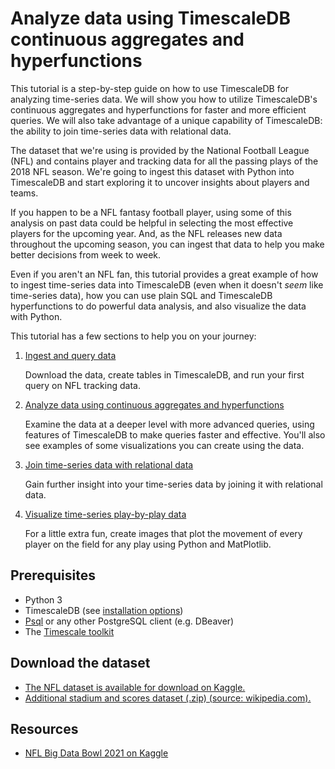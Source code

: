 # Analyze data using TimescaleDB continuous aggregates and hyperfunctions
This tutorial is a step-by-step guide on how to use TimescaleDB for analyzing time-series data. We will show you how to utilize TimescaleDB's continuous aggregates and hyperfunctions for faster and more efficient queries.
We will also take advantage of a unique capability of TimescaleDB: the ability to
join time-series data with relational data.

The dataset that we're using is provided by the National Football League (NFL)
and contains player and tracking data for all the passing plays of the 2018 NFL
season. We're going to ingest this dataset with Python into TimescaleDB and start
exploring it to uncover insights about players and teams.

If you happen to be a NFL fantasy football player, using
some of this analysis on past data could be helpful in selecting the most effective
players for the upcoming year. And, as the NFL releases new data throughout the
upcoming season, you can ingest that data to help you make better decisions from
week to week.

Even if you aren't an NFL fan, this tutorial provides a great example
of how to ingest time-series data into TimescaleDB (even when it doesn't _seem_ like
time-series data), how you can use plain SQL and TimescaleDB hyperfunctions to do
powerful data analysis, and also visualize the data with Python.

This tutorial has a few sections to help you on your journey:

1. [Ingest and query data](/tutorials/nfl-analytics/ingest-and-query)

    Download the data, create tables in TimescaleDB, and run your first query on NFL tracking data.
2. [Analyze data using continuous aggregates and hyperfunctions](/tutorials/nfl-analytics/advanced-analysis/)

    Examine the data at a deeper level with more advanced queries, using features of TimescaleDB to make queries faster and effective. You'll also see examples of some visualizations you can create using the data.
3. [Join time-series data with relational data](/tutorials/nfl-analytics/join-with-relational)

    Gain further insight into your time-series data by joining it with relational data.
4. [Visualize time-series play-by-play data](/tutorials/nfl-analytics/play-visualization/)

    For a little extra fun, create images that plot the movement of every player on the field for any play using Python and MatPlotlib.

## Prerequisites

* Python 3
* TimescaleDB (see [installation options][install-timescale])
* [Psql][psql-install] or any other PostgreSQL client (e.g. DBeaver)
* The [Timescale toolkit][toolkit]

## Download the dataset

* [The NFL dataset is available for download on Kaggle.][kaggle-download]
* [Additional stadium and scores dataset (.zip) (source: wikipedia.com).][extra-download]

## Resources

* [NFL Big Data Bowl 2021 on Kaggle](https://www.kaggle.com/c/nfl-big-data-bowl-2021)


[install-timescale]: /how-to-guides/install-timescaledb/
[psql-install]: /how-to-guides/connecting/psql
[toolkit]: /how-to-guides/install-timescaledb-toolkit
[kaggle-download]: https://www.kaggle.com/c/nfl-big-data-bowl-2021/data
[extra-download]: https://assets.timescale.com/docs/downloads/nfl_2018.zip

